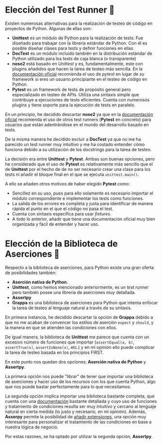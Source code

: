 # Elección del Test Runner :runner:
Existen numerosas alternativas para la realización de testeo de código en proyectos de Python. Algunas de ellas son:

- **Unittest** es un módulo de Python para la realización de tests. Fue diseñado para trabajar con la librería estándar de Python. Con él es posible diseñar clases para tests y definir funciones en ellas.
- **DocTest** es un módulo incluido también en la distribución estándar de Python utilizado para los tests de caja blanca (o transparente)
- **nose2** está basado en *Unittest* y es, fundamentalmente, este con plugins añadidos que hacen la tarea de testeo más sencilla. En la [documentación oficial](https://docs.nose2.io/en/latest/#nose2-vs-pytest) recomienda el uso de *pytest* en lugar de su framework si eres un usuario principiante en el testeo de código en Python.
- **Pytest** es un framework de tests de propósito general pero especializado en testeo de APIs. Utiliza una sintaxis simple que contribuye a ejecuciones de tests eficientes. Cuenta con numerosos plugins y tiene soporte para la ejecución de tests en paralelo.

En un principio, he decidido descartar **nose2** ya que en la [documentación oficial](https://docs.nose2.io/en/latest/#nose2-vs-pytest) recomienda el uso de otros test runners (**Pytest** en concreto) para usuarios que están adentrándose en el mundo del desarrollo basado en tests.

De la misma manera he decidido excluir a **DocTest** ya que no me ha parecido un test runner muy intuitivo y me ha costado entender cómo funciona debido a su utilización de los docstrings para la tarea de testeo.

La decisión era entre **Unittest** y **Pytest**. Ambas son buenas opciones, pero he considerado que el uso de **Pytest** es relativamente más sencillo que el de **Unittest** por el hecho de de no ser necesario crear una clase para los tests ni añadir el bloque final en el que se ejecuta ```unittest.main()```. 

A ello se añaden otros motivos de haber elegido **Pytest** como:
- Sencillez en su uso, pues para ello solamente es necesario importar el módulo correspondiente e implementar los tests como funciones.
- La salida de los errores es completa y justa para identificar de manera rápida el punto en el que el código no pasa el test.
- Cuenta con sintaxis específica para usar *fixtures*.
- A todo lo anterior, añadir que tiene una documentación oficial muy bien organizada y fácil de entender y hacer uso.

# Elección de la Biblioteca de Aserciones :no_entry_sign:
Respecto a la biblioteca de aserciones, para Python existe una gran oferta de posibilidades también:

- **Aserción nativa de Python**.
- **Unittest**, como hemos mencionado anteriormente, es un *test runner* pero también posee una librería de aserciones muy detallada.
- **Assertpy** 
- **Grappa** es una biblioteca de aserciones para Python que intenta enfocar la tarea de testeo al lenguaje natural a través de su sintaxis.

En primera instancia, he decidido descartar la opción de **Grappa** debido a que no me acaban de convencer los estilos de aserción ```expect``` y ```should```, y la manera en que se atienden las condiciones con ellos. 

De igual manera, la biblioteca de **Unittest** me parece que cuenta con un excesivo número de funciones que importar (```assertEqual(a, b)```, ```assertTrue(x)```, ```assertIsNone(x)```, etc.) y en mi opinión ello puede complicar la tarea de testeo basada en los principios FIRST.

En este punto nos quedan dos opciones: **Aserción nativa de Python** y **Assertpy**. 

La primera opción nos puede "librar" de tener que importar una biblioteca de aserciones y hacer uso de los recursos con los que cuenta Python, algo que nos puede bastar perfectamente para lo que necesitamos. 

La segunda opción implica importar una biblioteca bastante completa, que cuenta con una [documentación](https://assertpy.github.io/docs.html) bastante detallada y cuyo uso de funciones y tratamiento de condiciones resulta ser muy intuitivo y cercano al lenguaje natural en cierta medida (lo justo y necesario, en mi opinión). Además, **Asserpy** permite la posibilidad de [añadir extensiones](https://assertpy.github.io/docs.html#assertpy.assertpy.add_extension), una opción muy interesante para personalizar el tratamiento de las condiciones en base a nuestra lógica de negocio.

Por estas razones, se ha optado por utilizar la segunda opción, **Assertpy**.
